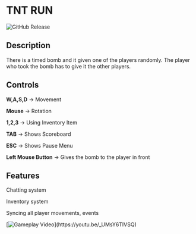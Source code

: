 # TNT RUN
![GitHub Release](https://img.shields.io/badge/Released-23.02.23-blue)


## Description
There is a timed bomb and it given one of the players randomly. The player who took the bomb has to give it the other players.


## Controls

**W,A,S,D** -> Movement

**Mouse** -> Rotation

**1,2,3** -> Using Inventory Item

**TAB** -> Shows Scoreboard

**ESC** -> Shows Pause Menu

**Left Mouse Button** -> Gives the bomb to the player in front


## Features

Chatting system

Inventory system

Syncing all player movements, events

[![Gameplay Video]([https://img.youtube.com/watch?v=_UMsY6TIVSQ/0.jpg](https://img.youtube.com/vi/spUNkAUG1sQ/0.jpg))](https://youtu.be/_UMsY6TIVSQ)


